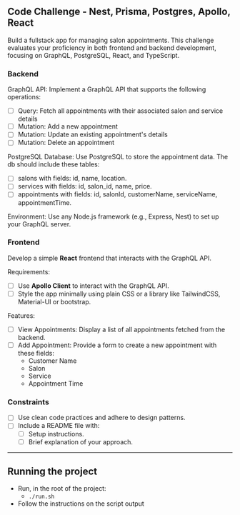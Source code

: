 ## Code Challenge - Nest, Prisma, Postgres, Apollo, React

Build a fullstack app for managing salon appointments. 
This challenge evaluates your proficiency in both frontend and backend development, focusing on GraphQL, PostgreSQL, React, and TypeScript.

 
### Backend 
 
GraphQL API: Implement a GraphQL API that supports the following operations: 
 - [ ] Query: Fetch all appointments with their associated salon and service details
 - [ ] Mutation: Add a new appointment
 - [ ] Mutation: Update an existing appointment's details
 - [ ] Mutation: Delete an appointment
 
PostgreSQL Database: Use PostgreSQL to store the appointment data.
The db should include these tables:
 - [ ] salons with fields: id, name, location.
 - [ ] services with fields: id, salon_id, name, price.
 - [ ] appointments with fields: id, salonId, customerName, serviceName, appointmentTime.
 
Environment: 
   Use any Node.js framework (e.g., Express, Nest) to set up your GraphQL server.
 
### Frontend
 
Develop a simple **React** frontend that interacts with the GraphQL API.


Requirements:
 - [ ] Use **Apollo Client** to interact with the GraphQL API.
 - [ ]  Style the app minimally using plain CSS or a library like TailwindCSS, Material-UI or bootstrap.
 
Features:
 - [ ] View Appointments: Display a list of all appointments fetched from the backend.
 - [ ] Add Appointment: Provide a form to create a new appointment with these fields:
   - Customer Name
   - Salon
   - Service
   - Appointment Time
 
### Constraints 
 
 - [ ] Use clean code practices and adhere to design patterns.
 - [ ] Include a README file with:
   - [ ] Setup instructions.
   - [ ] Brief explanation of your approach.

---

## Running the project
- Run, in the root of the project:
  - `./run.sh`
- Follow the instructions on the script output

